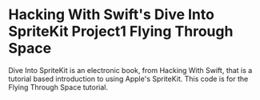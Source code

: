 # Hacking With Swift's Dive Into SpriteKit Project1 Flying Through Space

Dive Into SpriteKit is an electronic book, from Hacking With Swift, that is a tutorial based introduction to using Apple's SpriteKit.  This code is for the Flying Through Space tutorial.
